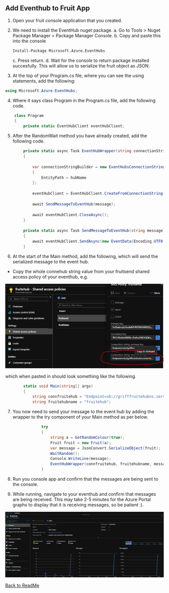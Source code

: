 ## Add Eventhub to Fruit App

1. Open your fruit console application that you created. 

2. We need to install the EventHub nuget package.
   a. Go to Tools > Nuget Package Manager > Package Manager Console. 
   b. Copy and paste this into the console 
   
   ```ps
   Install-Package Microsoft.Azure.EventHubs 
   ```
   c. Press return.
   d. Wait for the console to return package installed succesfully. This will allow us to serialize the fruit object as JSON. 

3. At the top of your Program.cs file, where you can see the using statements, add the following:

```c#
using Microsoft.Azure.EventHubs;
```

4. Where it says class Program in the Program.cs file, add the following code.

```c#
    class Program
    {
        private static EventHubClient eventHubClient;
```

5. After the RandomWait method you have already created, add the following code. 

```c#
        private static async Task EventHubWrapper(string connectionString, string hubName, string message)
        {
         
            var connectionStringBuilder = new EventHubsConnectionStringBuilder(connectionString)    //Install-Package Microsoft.Azure.EventHubs
            {
                EntityPath = hubName
            };

            eventHubClient = EventHubClient.CreateFromConnectionString(connectionStringBuilder.ToString());

            await SendMessageToEventHub(message);

            await eventHubClient.CloseAsync();
        }

        private static async Task SendMessageToEventHub(string message)
        {
            await eventHubClient.SendAsync(new EventData(Encoding.UTF8.GetBytes(message)));
        }
```

6. At the start of the Main method, add the following, which will send the serialized message to the event hub.
* Copy the whole connehub string value from your fruitsend shared access policy of your eventhub, e.g. 

![Fruit Eventhub Messages](Images/SASConnString.PNG)

which when pasted in should look something like the following.

```c#
        static void Main(string[] args)
        {
            string connfruitehub = "Endpoint=sb://grifffruitehubns.servicebus.windows.net/;SharedAccessKeyName=fruitsend;SharedAccessKey=XXXXXXXXXXXXXX;EntityPath=fruitehub";
            string fruitehubname = "fruitehub";
```

7. You now need to send your message to the event hub by adding the wrapper to the try component of your Main method as per below.


```c#
                try
                {
                    string a = GetRandomColour(true);
                    Fruit fruit = new Fruit(a);
                    var message = JsonConvert.SerializeObject(fruit);                 //Remember Install-Package Newtonsoft.Json
                    WaitRandom();
                    Console.WriteLine(message);
                    EventHubWrapper(connfruitehub, fruitehubname, message).GetAwaiter().GetResult();  
                }
```

8. Run you console app and confirm that the messages are being sent to the console.

9. While running, navigate to your eventhub and confirm that messages are being received. This may take 2-5 minutes for the Azure Portal graphs to display that it is receiving messages, so be patient :). 

![Fruit Eventhub Messages](Images/FruitEventhubMessages.PNG)

[Back to ReadMe](../../../ReadMe.md)
